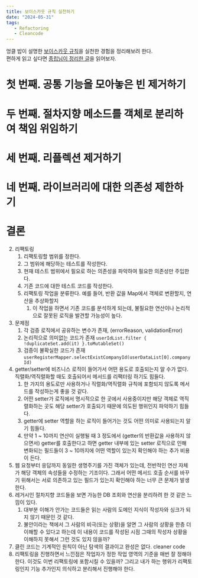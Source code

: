 ```yaml
---
title: 보이스카웃 규칙 실천하기
date: "2024-05-31"
tags:
   - Refactoring
   - Cleancode
---
```


엉클 밥이 설명한 [보이스카웃 규칙](https://www.oreilly.com/library/view/97-things-every/9780596809515/ch08.html)을 실천한 경험을 정리해보려 한다.  
편하게 읽고 싶다면 [종립님이 정리한 글](https://johngrib.github.io/wiki/jargon/boy-scout-rule/)을 읽어보자.  

# 첫 번째. 공통 기능을 모아놓은 빈 제거하기

# 두 번째. 절차지향 메소드를 객체로 분리하여 책임 위임하기

# 세 번째. 리플렉션 제거하기

# 네 번째. 라이브러리에 대한 의존성 제한하기

# 결론

2. 리팩토링
   1. 리팩토링할 범위를 정한다.
   2. 그 범위에 해당하는 테스트를 작성한다.
   3. 현재 테스트 범위에서 필요로 하는 의존성을 파악하여 필요한 의존성만 주입한다.
   4. 기존 코드에 대한 테스트 코드를 작성한다.
   5. 리팩토링 작업을 분류한다. 예를 들어, 반환 값을 Map에서 객체로 변환할지, 연산을 추상화할지
      1. 이 작업을 하면서 기존 코드를 분석하게 되는데, 불필요한 연산이나 논리적으로 잘못된 로직을 발견할 가능성이 높다.
3. 문제점
   1. 각 검증 로직에서 공유하는 변수가 존재, (errorReason, validationError)
   2. 논리적으로 의미없는 코드가 존재 `userIdList.filter { !duplicateSet.add(it) }.toMutableSet()`
   3. 검증이 불확실한 코드가 존재 `userRegisterMapper.selectExistCompanyId(userDataList[0].companyId)`
4. getter/setter에 비즈니스 로직이 들어가서 어떤 용도로 호출되는지 알 수가 없다. 직렬화/역직렬화할 때도 호출되어서 메서드를 리팩터링 하기도 힘들다.
   1. 한 가지의 용도로만 사용하거나 직렬화/역직렬화 규칙에 포함되지 않도록 메서드를 작성하는게 좋을 것 같다.
   2. 어떤 setter가 로직에서 명시적으로 한 곳에서 사용중이지만 해당 객체로 역직렬화하는 곳도 해당 setter가 호출되기 때문에 의도된 행위인지 파악하기 힘들다.
   3. getter에 setter 역할을 하는 로직이 들어가는 것도 어떤 의미로 사용되는지 알기 힘들다.
   4. 만약 1 ~ 10까지 연산이 실행될 때 3 정도에서 (getter의 반환값을 사용하지 않으면서) getter를 호출한다고 하면 getter 내부에 있는 setter 로직으로 인해 변화되는 필드들이 3 ~ 10까지에 어떤 역할이 있는지 확인해야 하는 추가 비용이 든다.
5. 웹 요청부터 응답까지 동일한 생명주기를 가진 객체가 있는데, 전반적인 연산 자체가 해당 객체의 속성들을 수정하는 기조이다. 그래서 어떤 메서드 호출 순서를 바꾸기 위해서는 서로 의존하고 있는 필드가 있는지 확인해야 하는 너무 큰 문제가 발생한다.
6. 레거시인 절차지향 코드들을 보면 가능한 DB 조회와 연산을 분리하려 한 것 같은 느낌이 있다.
   1. 대부분 이해가 안가는 코드들은 읽는 사람의 도메인 지식이 작성자와 싱크가 되지 않기 때문인 것 같다.
   2. 불안이라는 책에서 그 사람의 비극(또는 상황)을 알면 그 사람의 상황을 한층 더 이해할 수 있다고 하는데 이 내용이 코드를 작성된 시점 그때의 작성자 상황을 이해하지 못해서 그런 것도 있지 않을까?
7. 클린 코드는 기계적인 원칙이 아닌 탐색의 결과이고 완성은 없다. cleaner code
8. 리팩토링을 진행하면서 느낀점은 작업자가 정한 작업 영역의 기준을 매번 잘 정해야 한다. 이것도 이번 리팩토링에 포함시킬 수 있을까? 그리고 내가 하는 행위가 리팩토링인지 기능 추가인지 의식하고 분리해서 진행해야 한다.